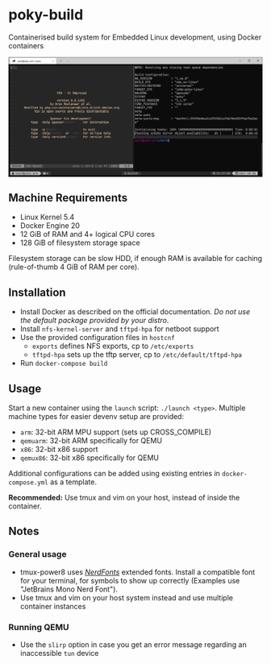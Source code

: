 # poky-build

Containerised build system for Embedded Linux development, using Docker containers

<img align="center" src="scr.png" />

## Machine Requirements

- Linux Kernel 5.4
- Docker Engine 20
- 12 GiB of RAM and 4+ logical CPU cores
- 128 GiB of filesystem storage space

Filesystem storage can be slow HDD, if enough RAM is available for caching (rule-of-thumb 4 GiB of RAM per core).

## Installation

- Install Docker as described on the official documentation. *Do not use the default package provided by your distro*.
- Install `nfs-kernel-server` and `tftpd-hpa` for netboot support
- Use the provided configuration files in `hostcnf`
    - `exports` defines NFS exports, cp to `/etc/exports`
    - `tftpd-hpa` sets up the tftp server, cp to `/etc/default/tftpd-hpa`
- Run `docker-compose build`

## Usage

Start a new container using the `launch` script: `./launch <type>`. Multiple machine types for easier devenv setup are provided:

- `arm`: 32-bit ARM MPU support (sets up CROSS\_COMPILE)
- `qemuarm`: 32-bit ARM specifically for QEMU
- `x86`: 32-bit x86 support
- `qemux86`: 32-bit x86 specifically for QEMU

Additional configurations can be added using existing entries in `docker-compose.yml` as a template.

**Recommended:** Use tmux and vim on your host, instead of inside the container.

## Notes

### General usage

- tmux-power8 uses [*NerdFonts*](https://www.nerdfonts.com/) extended fonts. Install a compatible font for your terminal, for symbols to show up correctly (Examples use "JetBrains Mono Nerd Font").
- Use tmux and vim on your host system instead and use multiple container instances

### Running QEMU

- Use the `slirp` option in case you get an error message regarding an inaccessible `tun` device
